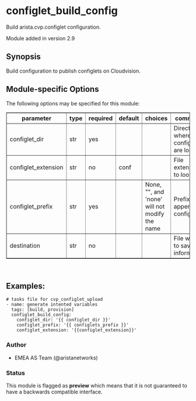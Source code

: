 # configlet\_build\_config

Build arista.cvp.configlet configuration.

Module added in version 2.9

<div class="contents" data-local="" data-depth="2">

</div>

## Synopsis

Build configuration to publish configlets on Cloudvision.

## Module-specific Options

The following options may be specified for this module:

<table border=1 cellpadding=4>

<tr>
<th class="head">parameter</th>
<th class="head">type</th>
<th class="head">required</th>
<th class="head">default</th>
<th class="head">choices</th>
<th class="head">comments</th>
</tr>

<tr>
<td>configlet_dir<br/><div style="font-size: small;"></div></td>
<td>str</td>
<td>yes</td>
<td></td>
<td></td>
<td>
    <div>Directory where configlets are located.</div>
</td>
</tr>

<tr>
<td>configlet_extension<br/><div style="font-size: small;"></div></td>
<td>str</td>
<td>no</td>
<td>conf</td>
<td></td>
<td>
    <div>File extension to look for.</div>
</td>
</tr>

<tr>
<td>configlet_prefix<br/><div style="font-size: small;"></div></td>
<td>str</td>
<td>yes</td>
<td></td>
<td>None, "", and 'none' will not modify the name</td>
<td>
    <div>Prefix to append on configlet.</div>
</td>
</tr>

<tr>
<td>destination<br/><div style="font-size: small;"></div></td>
<td>str</td>
<td>no</td>
<td></td>
<td></td>
<td>
    <div>File where to save information.</div>
</td>
</tr>

</table>
</br>

## Examples:

    # tasks file for cvp_configlet_upload
    - name: generate intented variables
      tags: [build, provision]
      configlet_build_config:
        configlet_dir: '{{ configlet_dir }}'
        configlet_prefix: '{{ configlets_prefix }}'
        configlet_extension: '{{configlet_extension}}'

### Author

  - EMEA AS Team (@aristanetworks)

### Status

This module is flagged as **preview** which means that it is not
guaranteed to have a backwards compatible interface.
